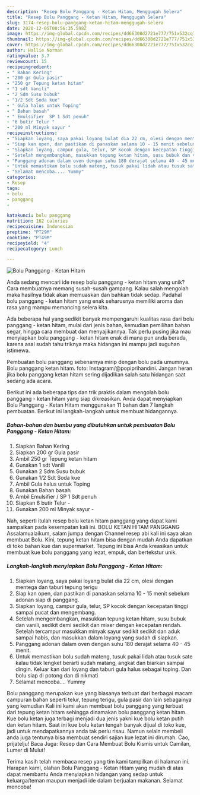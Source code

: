 ```yaml
---
description: "Resep Bolu Panggang - Ketan Hitam, Menggugah Selera"
title: "Resep Bolu Panggang - Ketan Hitam, Menggugah Selera"
slug: 3174-resep-bolu-panggang-ketan-hitam-menggugah-selera
date: 2020-12-05T00:56:35.598Z
image: https://img-global.cpcdn.com/recipes/dd66308d2721e777/751x532cq70/bolu-panggang-ketan-hitam-foto-resep-utama.jpg
thumbnail: https://img-global.cpcdn.com/recipes/dd66308d2721e777/751x532cq70/bolu-panggang-ketan-hitam-foto-resep-utama.jpg
cover: https://img-global.cpcdn.com/recipes/dd66308d2721e777/751x532cq70/bolu-panggang-ketan-hitam-foto-resep-utama.jpg
author: Hallie Norman
ratingvalue: 3.7
reviewcount: 15
recipeingredient:
- " Bahan Kering"
- "200 gr Gula pasir"
- "250 gr Tepung ketan hitam"
- "1 sdt Vanili"
- "2 Sdm Susu bubuk"
- "1/2 Sdt Soda kue"
- " Gula halus untuk Toping"
- " Bahan basah"
- " Emulsifier  SP 1 Sdt penuh"
- "6 butir Telur "
- "200 ml Minyak sayur "
recipeinstructions:
- "Siapkan loyang, saya pakai loyang bulat dia 22 cm, olesi dengan mentega dan taburi tepung terigu"
- "Siap kan open, dan pastikan di panaskan selama 10 - 15 menit sebelum adonan siap di panggang."
- "Siapkan loyang, campur gula, telur, SP kocok dengan kecepatan tinggi sampai pucat dan mengembang."
- "Setelah mengembangkan, masukkan tepung ketan hitam, susu bubuk dan vanili, sedikit demi sedikit dan mixer dengan kecepatan rendah. Setelah tercampur masukkan minyak sayur sedikit sedikit dan aduk sampai habis, dan masukkan dalam loyang yang sudah di siapkan."
- "Panggang adonan dalam oven dengan suhu 180 derajat selama 40 - 45 menit."
- "Untuk memastikan bolu sudah mateng, tusuk pakai lidah atau tusuk sate kalau tidak lengket berarti sudah matang, angkat dan biarkan sampai dingin. Keluar kan dari loyang dan taburi gula halus sebagai toping. Dan bolu siap di potong dan di nikmati"
- "Selamat mencoba.... Yummy"
categories:
- Resep
tags:
- bolu
- panggang
- 

katakunci: bolu panggang  
nutrition: 162 calories
recipecuisine: Indonesian
preptime: "PT29M"
cooktime: "PT49M"
recipeyield: "4"
recipecategory: Lunch

---
```



![Bolu Panggang - Ketan Hitam](https://img-global.cpcdn.com/recipes/dd66308d2721e777/751x532cq70/bolu-panggang-ketan-hitam-foto-resep-utama.jpg)

Anda sedang mencari ide resep bolu panggang - ketan hitam yang unik? Cara membuatnya memang susah-susah gampang. Kalau salah mengolah maka hasilnya tidak akan memuaskan dan bahkan tidak sedap. Padahal bolu panggang - ketan hitam yang enak seharusnya memiliki aroma dan rasa yang mampu memancing selera kita.

Ada beberapa hal yang sedikit banyak mempengaruhi kualitas rasa dari bolu panggang - ketan hitam, mulai dari jenis bahan, kemudian pemilihan bahan segar, hingga cara membuat dan menyajikannya. Tak perlu pusing jika mau menyiapkan bolu panggang - ketan hitam enak di mana pun anda berada, karena asal sudah tahu triknya maka hidangan ini mampu jadi suguhan istimewa.

Pembuatan bolu panggang sebenarnya mirip dengan bolu pada umumnya. Bolu panggang ketan hitam. foto: Instagram/@popiprihandini. Jangan heran jika bolu panggang ketan hitam sering dijadikan salah satu hidangan saat sedang ada acara.


Berikut ini ada beberapa tips dan trik praktis dalam mengolah bolu panggang - ketan hitam yang siap dikreasikan. Anda dapat menyiapkan Bolu Panggang - Ketan Hitam menggunakan 11 bahan dan 7 langkah pembuatan. Berikut ini langkah-langkah untuk membuat hidangannya.

<!--inarticleads1-->

##### Bahan-bahan dan bumbu yang dibutuhkan untuk pembuatan Bolu Panggang - Ketan Hitam:

1. Siapkan  Bahan Kering
1. Siapkan 200 gr Gula pasir
1. Ambil 250 gr Tepung ketan hitam
1. Gunakan 1 sdt Vanili
1. Gunakan 2 Sdm Susu bubuk
1. Gunakan 1/2 Sdt Soda kue
1. Ambil  Gula halus untuk Toping
1. Gunakan  Bahan basah
1. Ambil  Emulsifier / SP 1 Sdt penuh
1. Siapkan 6 butir Telur -
1. Gunakan 200 ml Minyak sayur -


Nah, seperti itulah resep bolu ketan hitam panggang yang dapat kami sampaikan pada kesempatan kali ini. BOLU KETAN HITAM PANGGANG Assalamualaikum, salam jumpa dengan Channel resep abi kali ini saya akan membuat Bolu. Kini, tepung ketan hitam bisa dengan mudah Anda dapatkan di toko bahan kue dan supermarket. Tepung ini bisa Anda kreasikan untuk membuat kue bolu panggang yang lezat, empuk, dan bertekstur unik. 

<!--inarticleads2-->

##### Langkah-langkah menyiapkan Bolu Panggang - Ketan Hitam:

1. Siapkan loyang, saya pakai loyang bulat dia 22 cm, olesi dengan mentega dan taburi tepung terigu
1. Siap kan open, dan pastikan di panaskan selama 10 - 15 menit sebelum adonan siap di panggang.
1. Siapkan loyang, campur gula, telur, SP kocok dengan kecepatan tinggi sampai pucat dan mengembang.
1. Setelah mengembangkan, masukkan tepung ketan hitam, susu bubuk dan vanili, sedikit demi sedikit dan mixer dengan kecepatan rendah. Setelah tercampur masukkan minyak sayur sedikit sedikit dan aduk sampai habis, dan masukkan dalam loyang yang sudah di siapkan.
1. Panggang adonan dalam oven dengan suhu 180 derajat selama 40 - 45 menit.
1. Untuk memastikan bolu sudah mateng, tusuk pakai lidah atau tusuk sate kalau tidak lengket berarti sudah matang, angkat dan biarkan sampai dingin. Keluar kan dari loyang dan taburi gula halus sebagai toping. Dan bolu siap di potong dan di nikmati
1. Selamat mencoba.... Yummy


Bolu panggang merupakan kue yang biasanya terbuat dari berbagai macam campuran bahan seperti telur, tepung terigu, gula pasir dan lain sebagainya yang kemudian Kali ini kami akan membuat bolu panggang yang terbuat dari tepung ketan hitam sehingga dinamakan bolu panggang ketan hitam. Kue bolu ketan juga terbagi menjadi dua jenis yakni kue bolu ketan putih dan ketan hitam. Saat ini kue bolu ketan tengah banyak dijual di toko kue, jadi untuk mendapatkannya anda tak perlu risau. Namun selain membeli anda juga tentunya bisa membuat sendiri sajian kue lezat ini dirumah. Ćao, prijatelju! Baca Juga: Resep dan Cara Membuat Bolu Kismis untuk Camilan, Lumer di Mulut! 

Terima kasih telah membaca resep yang tim kami tampilkan di halaman ini. Harapan kami, olahan Bolu Panggang - Ketan Hitam yang mudah di atas dapat membantu Anda menyiapkan hidangan yang sedap untuk keluarga/teman maupun menjadi ide dalam berjualan makanan. Selamat mencoba!
